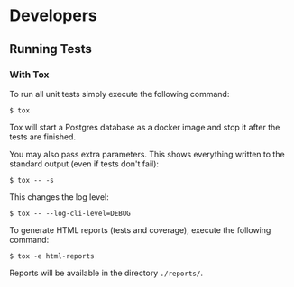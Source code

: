 # Developers

## Running Tests

### With Tox

To run all unit tests simply execute the following command:

```
$ tox
```

Tox will start a Postgres database as a docker image and stop it after the tests are finished.

You may also pass extra parameters. This shows everything written to the standard output (even if tests don't fail):

```
$ tox -- -s
```

This changes the log level:

```
$ tox -- --log-cli-level=DEBUG
```

To generate HTML reports (tests and coverage), execute the following command:

```
$ tox -e html-reports
```

Reports will be available in the directory `./reports/`.
